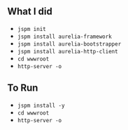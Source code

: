 ## What I did

 - `jspm init`
 - `jspm install aurelia-framework`
 - `jspm install aurelia-bootstrapper`
 - `jspm install aurelia-http-client`
 - `cd wwwroot`
 - `http-server -o`
 
 
 ## To Run
 
  - `jspm install -y`
  - `cd wwwroot`
  - `http-server -o`